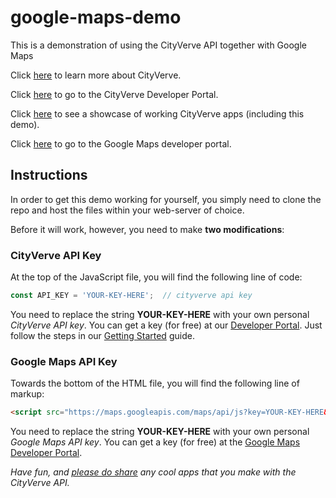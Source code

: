 # google-maps-demo

This is a demonstration of using the CityVerve API together with Google Maps

Click [here](https://cityverve.org.uk/what-is-cityverve/) to learn more about CityVerve.

Click [here](http://developer.cityverve.org.uk/) to go to the CityVerve Developer Portal.

Click [here](http://developer.cityverve.org.uk/showcase) to see a showcase of working CityVerve apps (including this demo).

Click [here](https://developers.google.com/maps/) to go to the Google Maps developer portal.

## Instructions

In order to get this demo working for yourself, you simply need to clone the repo and host the files within your web-server of choice.

Before it will work, however, you need to make **two modifications**:

### CityVerve API Key

At the top of the JavaScript file, you will find the following line of code:

```javascript
const API_KEY = 'YOUR-KEY-HERE';  // cityverve api key
```

You need to replace the string **YOUR-KEY-HERE** with your own personal _CityVerve API key_. You can get a key (for free) at our [Developer Portal](http://developer.cityverve.org.uk/home). Just follow the steps in our [Getting Started](http://developer.cityverve.org.uk/get-started) guide.

### Google Maps API Key

Towards the bottom of the HTML file, you will find the following line of markup:

```html
<script src="https://maps.googleapis.com/maps/api/js?key=YOUR-KEY-HERE&callback=initialise" async defer></script>
```

You need to replace the string **YOUR-KEY-HERE** with your own personal _Google Maps API key_. You can get a key (for free) at the [Google Maps Developer Portal](https://developers.google.com/maps/).


_Have fun, and [please do share](https://cityverve.org.uk/contact/) any cool apps that you make with the CityVerve API._
